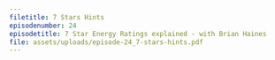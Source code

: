 ```yaml
---
filetitle: 7 Stars Hints
episodenumber: 24
episodetitle: 7 Star Energy Ratings explained - with Brian Haines
file: assets/uploads/episode-24_7-stars-hints.pdf
---
```

